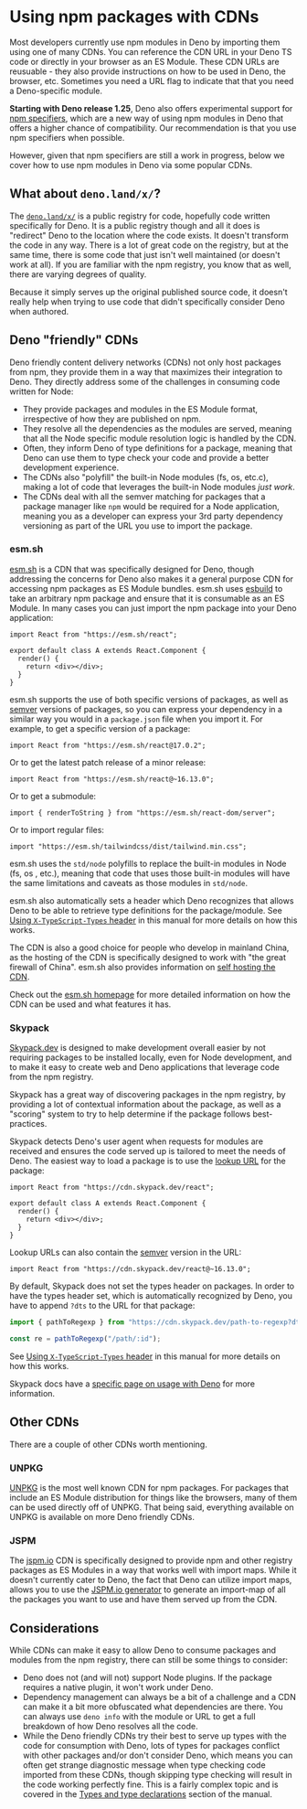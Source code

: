 # Using npm packages with CDNs

Most developers currently use npm modules in Deno by importing them using one of
many CDNs. You can reference the CDN URL in your Deno TS code or directly in
your browser as an ES Module. These CDN URLs are reusuable - they also provide
instructions on how to be used in Deno, the browser, etc. Sometimes you need a
URL flag to indicate that that you need a Deno-specific module.

**Starting with Deno release 1.25**, Deno also offers experimental support for
[npm specifiers](), which are a new way of using npm modules in Deno that offers
a higher chance of compatibility. Our recommendation is that you use npm
specifiers when possible.

However, given that npm specifiers are still a work in progress, below we cover
how to use npm modules in Deno via some popular CDNs.

## What about `deno.land/x/`?

The [`deno.land/x/`](https://deno.land/x/) is a public registry for code,
hopefully code written specifically for Deno. It is a public registry though and
all it does is "redirect" Deno to the location where the code exists. It doesn't
transform the code in any way. There is a lot of great code on the registry, but
at the same time, there is some code that just isn't well maintained (or doesn't
work at all). If you are familiar with the npm registry, you know that as well,
there are varying degrees of quality.

Because it simply serves up the original published source code, it doesn't
really help when trying to use code that didn't specifically consider Deno when
authored.

## Deno "friendly" CDNs

Deno friendly content delivery networks (CDNs) not only host packages from npm,
they provide them in a way that maximizes their integration to Deno. They
directly address some of the challenges in consuming code written for Node:

- They provide packages and modules in the ES Module format, irrespective of how
  they are published on npm.
- They resolve all the dependencies as the modules are served, meaning that all
  the Node specific module resolution logic is handled by the CDN.
- Often, they inform Deno of type definitions for a package, meaning that Deno
  can use them to type check your code and provide a better development
  experience.
- The CDNs also "polyfill" the built-in Node modules (fs, os, etc.c), making a
  lot of code that leverages the built-in Node modules _just work_.
- The CDNs deal with all the semver matching for packages that a package manager
  like `npm` would be required for a Node application, meaning you as a
  developer can express your 3rd party dependency versioning as part of the URL
  you use to import the package.

### esm.sh

[esm.sh](https://esm.sh/) is a CDN that was specifically designed for Deno,
though addressing the concerns for Deno also makes it a general purpose CDN for
accessing npm packages as ES Module bundles. esm.sh uses
[esbuild](https://esbuild.github.io/) to take an arbitrary npm package and
ensure that it is consumable as an ES Module. In many cases you can just import
the npm package into your Deno application:

```tsx
import React from "https://esm.sh/react";

export default class A extends React.Component {
  render() {
    return <div></div>;
  }
}
```

esm.sh supports the use of both specific versions of packages, as well as
[semver](https://semver.npmjs.com/) versions of packages, so you can express
your dependency in a similar way you would in a `package.json` file when you
import it. For example, to get a specific version of a package:

```tsx
import React from "https://esm.sh/react@17.0.2";
```

Or to get the latest patch release of a minor release:

```tsx
import React from "https://esm.sh/react@~16.13.0";
```

Or to get a submodule:

```tsx
import { renderToString } from "https://esm.sh/react-dom/server";
```

Or to import regular files:

```tsx
import "https://esm.sh/tailwindcss/dist/tailwind.min.css";
```

esm.sh uses the `std/node` polyfills to replace the built-in modules in Node
(fs, os , etc.), meaning that code that uses those built-in modules will have
the same limitations and caveats as those modules in `std/node`.

esm.sh also automatically sets a header which Deno recognizes that allows Deno
to be able to retrieve type definitions for the package/module. See
[Using `X-TypeScript-Types` header](../typescript/types.md#using-x-typescript-types-header)
in this manual for more details on how this works.

The CDN is also a good choice for people who develop in mainland China, as the
hosting of the CDN is specifically designed to work with "the great firewall of
China". esm.sh also provides information on
[self hosting the CDN](https://github.com/ije/esm.sh/blob/main/HOSTING.md).

Check out the [esm.sh homepage](https://esm.sh/) for more detailed information
on how the CDN can be used and what features it has.

### Skypack

[Skypack.dev](https://www.skypack.dev/) is designed to make development overall
easier by not requiring packages to be installed locally, even for Node
development, and to make it easy to create web and Deno applications that
leverage code from the npm registry.

Skypack has a great way of discovering packages in the npm registry, by
providing a lot of contextual information about the package, as well as a
"scoring" system to try to help determine if the package follows best-practices.

Skypack detects Deno's user agent when requests for modules are received and
ensures the code served up is tailored to meet the needs of Deno. The easiest
way to load a package is to use the
[lookup URL](https://docs.skypack.dev/skypack-cdn/api-reference/lookup-urls) for
the package:

```tsx
import React from "https://cdn.skypack.dev/react";

export default class A extends React.Component {
  render() {
    return <div></div>;
  }
}
```

Lookup URLs can also contain the [semver](https://semver.npmjs.com/) version in
the URL:

```tsx
import React from "https://cdn.skypack.dev/react@~16.13.0";
```

By default, Skypack does not set the types header on packages. In order to have
the types header set, which is automatically recognized by Deno, you have to
append `?dts` to the URL for that package:

```ts
import { pathToRegexp } from "https://cdn.skypack.dev/path-to-regexp?dts";

const re = pathToRegexp("/path/:id");
```

See
[Using `X-TypeScript-Types` header](../typescript/types.md#using-x-typescript-types-header)
in this manual for more details on how this works.

Skypack docs have a
[specific page on usage with Deno](https://docs.skypack.dev/skypack-cdn/code/deno)
for more information.

## Other CDNs

There are a couple of other CDNs worth mentioning.

### UNPKG

[UNPKG](https://unpkg.com/) is the most well known CDN for npm packages. For
packages that include an ES Module distribution for things like the browsers,
many of them can be used directly off of UNPKG. That being said, everything
available on UNPKG is available on more Deno friendly CDNs.

### JSPM

The [jspm.io](https://jspm.io) CDN is specifically designed to provide npm and
other registry packages as ES Modules in a way that works well with import maps.
While it doesn't currently cater to Deno, the fact that Deno can utilize import
maps, allows you to use the [JSPM.io generator](https://generator.jspm.io/) to
generate an import-map of all the packages you want to use and have them served
up from the CDN.

## Considerations

While CDNs can make it easy to allow Deno to consume packages and modules from
the npm registry, there can still be some things to consider:

- Deno does not (and will not) support Node plugins. If the package requires a
  native plugin, it won't work under Deno.
- Dependency management can always be a bit of a challenge and a CDN can make it
  a bit more obfuscated what dependencies are there. You can always use
  `deno info` with the module or URL to get a full breakdown of how Deno
  resolves all the code.
- While the Deno friendly CDNs try their best to serve up types with the code
  for consumption with Deno, lots of types for packages conflict with other
  packages and/or don't consider Deno, which means you can often get strange
  diagnostic message when type checking code imported from these CDNs, though
  skipping type checking will result in the code working perfectly fine. This is
  a fairly complex topic and is covered in the
  [Types and type declarations](../typescript/types.md) section of the manual.
